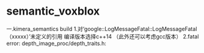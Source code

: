 # semantic_voxblox
一.kimera_semantics  build
1.对‘google::LogMessageFatal::LogMessageFatal（xxxxx）’未定义的引用
编译版本选择c++14
（此外还可以考虑gcc版本）
2.fatal error: depth_image_proc/depth_traits.h:
